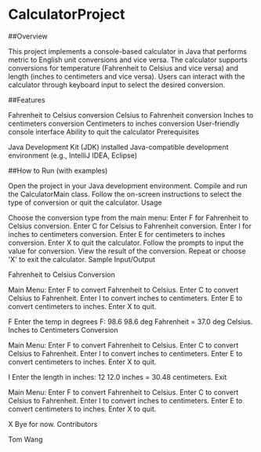 # CalculatorProject

##Overview

This project implements a console-based calculator in Java that performs metric to English unit conversions and vice versa. The calculator supports conversions for temperature (Fahrenheit to Celsius and vice versa) and length (inches to centimeters and vice versa). Users can interact with the calculator through keyboard input to select the desired conversion.

##Features

Fahrenheit to Celsius conversion
Celsius to Fahrenheit conversion
Inches to centimeters conversion
Centimeters to inches conversion
User-friendly console interface
Ability to quit the calculator
Prerequisites

Java Development Kit (JDK) installed
Java-compatible development environment (e.g., IntelliJ IDEA, Eclipse)

##How to Run (with examples) 

Open the project in your Java development environment.
Compile and run the CalculatorMain class.
Follow the on-screen instructions to select the type of conversion or quit the calculator.
Usage

Choose the conversion type from the main menu:
Enter F for Fahrenheit to Celsius conversion.
Enter C for Celsius to Fahrenheit conversion.
Enter I for inches to centimeters conversion.
Enter E for centimeters to inches conversion.
Enter X to quit the calculator.
Follow the prompts to input the value for conversion.
View the result of the conversion.
Repeat or choose 'X' to exit the calculator.
Sample Input/Output

Fahrenheit to Celsius Conversion

Main Menu:
Enter F to convert Fahrenheit to Celsius.
Enter C to convert Celsius to Fahrenheit.
Enter I to convert inches to centimeters.
Enter E to convert centimeters to inches.
Enter X to quit.

F
Enter the temp in degrees F:
98.6
98.6 deg Fahrenheit = 37.0 deg Celsius.
Inches to Centimeters Conversion


Main Menu:
Enter F to convert Fahrenheit to Celsius.
Enter C to convert Celsius to Fahrenheit.
Enter I to convert inches to centimeters.
Enter E to convert centimeters to inches.
Enter X to quit.

I
Enter the length in inches:
12
12.0 inches = 30.48 centimeters.
Exit

 
Main Menu:
Enter F to convert Fahrenheit to Celsius.
Enter C to convert Celsius to Fahrenheit.
Enter I to convert inches to centimeters.
Enter E to convert centimeters to inches.
Enter X to quit.

X
Bye for now.
Contributors

Tom Wang
